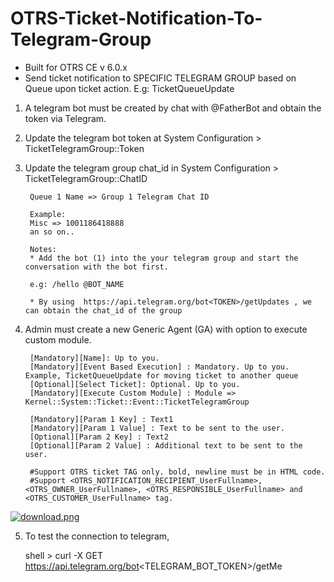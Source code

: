 # OTRS-Ticket-Notification-To-Telegram-Group
- Built for OTRS CE v 6.0.x  
- Send ticket notification to SPECIFIC TELEGRAM GROUP based on Queue upon ticket action. E.g: TicketQueueUpdate  

1. A telegram bot must be created by chat with @FatherBot and obtain the token via Telegram.  
  
2. Update the telegram bot token at System Configuration > TicketTelegramGroup::Token  

3. Update the telegram group chat_id in System Configuration > TicketTelegramGroup::ChatID  

		Queue 1 Name => Group 1 Telegram Chat ID  
		
		Example:
		Misc => 1001186418888  
		an so on..
    
		Notes:
		* Add the bot (1) into the your telegram group and start the conversation with the bot first. 
		
		e.g: /hello @BOT_NAME    
		
		* By using  https://api.telegram.org/bot<TOKEN>/getUpdates , we can obtain the chat_id of the group    


4. Admin must create a new Generic Agent (GA) with option to execute custom module.  

		[Mandatory][Name]: Up to you.
		[Mandatory][Event Based Execution] : Mandatory. Up to you. Example, TicketQueueUpdate for moving ticket to another queue
		[Optional][Select Ticket]: Optional. Up to you.
		[Mandatory][Execute Custom Module] : Module => Kernel::System::Ticket::Event::TicketTelegramGroup
	
		[Mandatory][Param 1 Key] : Text1  
		[Mandatory][Param 1 Value] : Text to be sent to the user.
		[Optional][Param 2 Key] : Text2  
		[Optional][Param 2 Value] : Additional text to be sent to the user.
		
		#Support OTRS ticket TAG only. bold, newline must be in HTML code.  
		#Support <OTRS_NOTIFICATION_RECIPIENT_UserFullname>, <OTRS_OWNER_UserFullname>, <OTRS_RESPONSIBLE_UserFullname> and <OTRS_CUSTOMER_UserFullname> tag.
	

[![download.png](https://i.postimg.cc/YqVxSc86/download.png)](https://postimg.cc/qzsKm5Pq)


5. To test the connection to telegram,

	shell > curl -X GET https://api.telegram.org/bot<TELEGRAM_BOT_TOKEN>/getMe